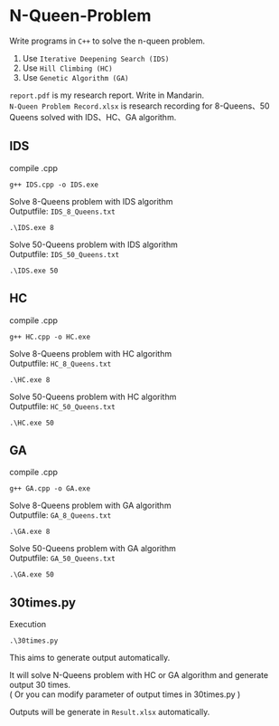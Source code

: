 # N-Queen-Problem

Write programs in `C++` to solve the n-queen problem.
1. Use `Iterative Deepening Search (IDS) `
2. Use `Hill Climbing (HC)`
3. Use `Genetic Algorithm (GA)`

`report.pdf` is my research report. Write in Mandarin. <br>
`N-Queen Problem Record.xlsx` is research recording for 8-Queens、50 Queens solved with IDS、HC、GA algorithm.

## IDS

compile .cpp
```
g++ IDS.cpp -o IDS.exe
```

Solve 8-Queens problem with IDS algorithm <br>
Outputfile: `IDS_8_Queens.txt`
```
.\IDS.exe 8
```

Solve 50-Queens problem with IDS algorithm<br>
Outputfile: `IDS_50_Queens.txt`
```
.\IDS.exe 50
```

## HC

compile .cpp
```
g++ HC.cpp -o HC.exe
```

Solve 8-Queens problem with HC algorithm <br>
Outputfile: `HC_8_Queens.txt`
```
.\HC.exe 8
```

Solve 50-Queens problem with HC algorithm <br>
Outputfile: `HC_50_Queens.txt`
```
.\HC.exe 50
```

## GA

compile .cpp
```
g++ GA.cpp -o GA.exe
```

Solve 8-Queens problem with GA algorithm <br>
Outputfile: `GA_8_Queens.txt`
```
.\GA.exe 8
```

Solve 50-Queens problem with GA algorithm <br>
Outputfile: `GA_50_Queens.txt`
```
.\GA.exe 50
```

## 30times.py

Execution
```
.\30times.py
```
This aims to generate output automatically. <br>

It will solve N-Queens problem with HC or GA algorithm and generate output 30 times.<br>
( Or you can modify parameter of output times in 30times.py ) <br>

Outputs will be generate in `Result.xlsx` automatically.
